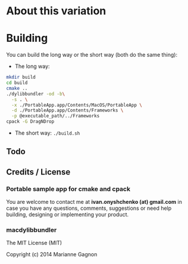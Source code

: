 # About this variation

# Building

You can build the long way or the short way (both do the same thing):

- The long way:

```bash
mkdir build
cd build
cmake ..
./dylibbundler -od -b\
  -s . \
  -x ./PortableApp.app/Contents/MacOS/PortableApp \
  -d ./PortableApp.app/Contents/Frameworks \
  -p @executable_path/../Frameworks
cpack -G DragNDrop
```

- The short way: `./build.sh`


## Todo


## Credits / License

### Portable sample app for cmake and cpack

You are welcome to contact me at **ivan.onyshchenko (at) gmail.com** in case you have any questions, comments, suggestions or need help building, designing or implementing your product.

### macdylibbundler

The MIT License (MIT)

Copyright (c) 2014 Marianne Gagnon

